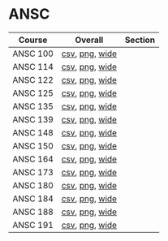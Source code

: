 # ANSC

| Course | Overall | Section |
| ------ | ------- | ------- |
| ANSC 100 | [csv](https://github.com/UCSD-Historical-Enrollment-Data/2024Winter/blob/main/overall/ANSC%20100.csv), [png](https://raw.githubusercontent.com/UCSD-Historical-Enrollment-Data/2024Winter/main/plot_overall/ANSC%20100.png), [wide](https://raw.githubusercontent.com/UCSD-Historical-Enrollment-Data/2024Winter/main/plot_overall_wide/ANSC%20100.png) |  |
| ANSC 114 | [csv](https://github.com/UCSD-Historical-Enrollment-Data/2024Winter/blob/main/overall/ANSC%20114.csv), [png](https://raw.githubusercontent.com/UCSD-Historical-Enrollment-Data/2024Winter/main/plot_overall/ANSC%20114.png), [wide](https://raw.githubusercontent.com/UCSD-Historical-Enrollment-Data/2024Winter/main/plot_overall_wide/ANSC%20114.png) |  |
| ANSC 122 | [csv](https://github.com/UCSD-Historical-Enrollment-Data/2024Winter/blob/main/overall/ANSC%20122.csv), [png](https://raw.githubusercontent.com/UCSD-Historical-Enrollment-Data/2024Winter/main/plot_overall/ANSC%20122.png), [wide](https://raw.githubusercontent.com/UCSD-Historical-Enrollment-Data/2024Winter/main/plot_overall_wide/ANSC%20122.png) |  |
| ANSC 125 | [csv](https://github.com/UCSD-Historical-Enrollment-Data/2024Winter/blob/main/overall/ANSC%20125.csv), [png](https://raw.githubusercontent.com/UCSD-Historical-Enrollment-Data/2024Winter/main/plot_overall/ANSC%20125.png), [wide](https://raw.githubusercontent.com/UCSD-Historical-Enrollment-Data/2024Winter/main/plot_overall_wide/ANSC%20125.png) |  |
| ANSC 135 | [csv](https://github.com/UCSD-Historical-Enrollment-Data/2024Winter/blob/main/overall/ANSC%20135.csv), [png](https://raw.githubusercontent.com/UCSD-Historical-Enrollment-Data/2024Winter/main/plot_overall/ANSC%20135.png), [wide](https://raw.githubusercontent.com/UCSD-Historical-Enrollment-Data/2024Winter/main/plot_overall_wide/ANSC%20135.png) |  |
| ANSC 139 | [csv](https://github.com/UCSD-Historical-Enrollment-Data/2024Winter/blob/main/overall/ANSC%20139.csv), [png](https://raw.githubusercontent.com/UCSD-Historical-Enrollment-Data/2024Winter/main/plot_overall/ANSC%20139.png), [wide](https://raw.githubusercontent.com/UCSD-Historical-Enrollment-Data/2024Winter/main/plot_overall_wide/ANSC%20139.png) |  |
| ANSC 148 | [csv](https://github.com/UCSD-Historical-Enrollment-Data/2024Winter/blob/main/overall/ANSC%20148.csv), [png](https://raw.githubusercontent.com/UCSD-Historical-Enrollment-Data/2024Winter/main/plot_overall/ANSC%20148.png), [wide](https://raw.githubusercontent.com/UCSD-Historical-Enrollment-Data/2024Winter/main/plot_overall_wide/ANSC%20148.png) |  |
| ANSC 150 | [csv](https://github.com/UCSD-Historical-Enrollment-Data/2024Winter/blob/main/overall/ANSC%20150.csv), [png](https://raw.githubusercontent.com/UCSD-Historical-Enrollment-Data/2024Winter/main/plot_overall/ANSC%20150.png), [wide](https://raw.githubusercontent.com/UCSD-Historical-Enrollment-Data/2024Winter/main/plot_overall_wide/ANSC%20150.png) |  |
| ANSC 164 | [csv](https://github.com/UCSD-Historical-Enrollment-Data/2024Winter/blob/main/overall/ANSC%20164.csv), [png](https://raw.githubusercontent.com/UCSD-Historical-Enrollment-Data/2024Winter/main/plot_overall/ANSC%20164.png), [wide](https://raw.githubusercontent.com/UCSD-Historical-Enrollment-Data/2024Winter/main/plot_overall_wide/ANSC%20164.png) |  |
| ANSC 173 | [csv](https://github.com/UCSD-Historical-Enrollment-Data/2024Winter/blob/main/overall/ANSC%20173.csv), [png](https://raw.githubusercontent.com/UCSD-Historical-Enrollment-Data/2024Winter/main/plot_overall/ANSC%20173.png), [wide](https://raw.githubusercontent.com/UCSD-Historical-Enrollment-Data/2024Winter/main/plot_overall_wide/ANSC%20173.png) |  |
| ANSC 180 | [csv](https://github.com/UCSD-Historical-Enrollment-Data/2024Winter/blob/main/overall/ANSC%20180.csv), [png](https://raw.githubusercontent.com/UCSD-Historical-Enrollment-Data/2024Winter/main/plot_overall/ANSC%20180.png), [wide](https://raw.githubusercontent.com/UCSD-Historical-Enrollment-Data/2024Winter/main/plot_overall_wide/ANSC%20180.png) |  |
| ANSC 184 | [csv](https://github.com/UCSD-Historical-Enrollment-Data/2024Winter/blob/main/overall/ANSC%20184.csv), [png](https://raw.githubusercontent.com/UCSD-Historical-Enrollment-Data/2024Winter/main/plot_overall/ANSC%20184.png), [wide](https://raw.githubusercontent.com/UCSD-Historical-Enrollment-Data/2024Winter/main/plot_overall_wide/ANSC%20184.png) |  |
| ANSC 188 | [csv](https://github.com/UCSD-Historical-Enrollment-Data/2024Winter/blob/main/overall/ANSC%20188.csv), [png](https://raw.githubusercontent.com/UCSD-Historical-Enrollment-Data/2024Winter/main/plot_overall/ANSC%20188.png), [wide](https://raw.githubusercontent.com/UCSD-Historical-Enrollment-Data/2024Winter/main/plot_overall_wide/ANSC%20188.png) |  |
| ANSC 191 | [csv](https://github.com/UCSD-Historical-Enrollment-Data/2024Winter/blob/main/overall/ANSC%20191.csv), [png](https://raw.githubusercontent.com/UCSD-Historical-Enrollment-Data/2024Winter/main/plot_overall/ANSC%20191.png), [wide](https://raw.githubusercontent.com/UCSD-Historical-Enrollment-Data/2024Winter/main/plot_overall_wide/ANSC%20191.png) |  |
